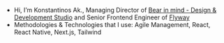 - Hi, I’m Konstantinos Ak., Managing Director of [Bear in mind - Design & Development Studio](https://bearinmind.gr) and Senior Frontend Engineer of [Flyway](https://flyway.app)
- Methodologies & Technologies that I use: Agile Management, React, React Native, Next.js, Tailwind 

<!---
haggardon/haggardon is a ✨ special ✨ repository because its `README.md` (this file) appears on your GitHub profile.
You can click the Preview link to take a look at your changes.
--->
